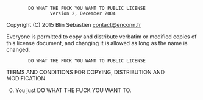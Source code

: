             DO WHAT THE FUCK YOU WANT TO PUBLIC LICENSE
                    Version 2, December 2004

 Copyright (C) 2015 Blin Sébastien <contact@enconn.fr>

 Everyone is permitted to copy and distribute verbatim or modified
 copies of this license document, and changing it is allowed as long
 as the name is changed.

            DO WHAT THE FUCK YOU WANT TO PUBLIC LICENSE
   TERMS AND CONDITIONS FOR COPYING, DISTRIBUTION AND MODIFICATION

  0. You just DO WHAT THE FUCK YOU WANT TO.

